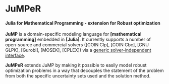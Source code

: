 JuMPeR
======
#### Julia for Mathematical Programming - extension for Robust optimization

**JuMP** is a domain-specific modeling language for **[mathematical programming]**
embedded in **[Julia]**. It currently supports a number of open-source and
commercial solvers ([COIN Clp], [COIN Cbc], [GNU GLPK], [Gurobi], [MOSEK], [CPLEX]) via a 
[generic solver-independent interface](https://github.com/JuliaOpt/MathProgBase.jl). 

**JuMPeR** extends JuMP by making it possible to easily model robust optimization problems in a way that decouples the statement of the problem from both the specific uncertainty sets used and the solution method.